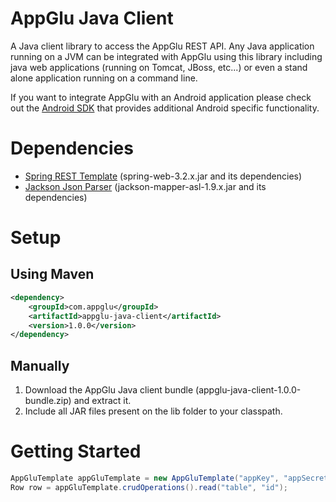 # AppGlu Java Client

A Java client library to access the AppGlu REST API. 
Any Java application running on a JVM can be integrated with AppGlu using this library including java web applications (running on Tomcat, JBoss, etc...) or even a stand alone application running on a command line.

If you want to integrate AppGlu with an Android application please check out the [Android SDK](https://github.com/appglu/appglu-androidsdk/tree/master/appglu-android-sdk) that provides additional Android specific functionality.

# Dependencies

* [Spring REST Template](http://www.springsource.org/spring-framework) (spring-web-3.2.x.jar and its dependencies)
* [Jackson Json Parser](http://jackson.codehaus.org) (jackson-mapper-asl-1.9.x.jar and its dependencies)

# Setup

## Using Maven

```xml
<dependency>
    <groupId>com.appglu</groupId>
    <artifactId>appglu-java-client</artifactId>
    <version>1.0.0</version>
</dependency>
```

## Manually

1. Download the AppGlu Java client bundle (appglu-java-client-1.0.0-bundle.zip) and extract it.
2. Include all JAR files present on the lib folder to your classpath.



# Getting Started

```java
AppGluTemplate appGluTemplate = new AppGluTemplate("appKey", "appSecret");
Row row = appGluTemplate.crudOperations().read("table", "id");
```
